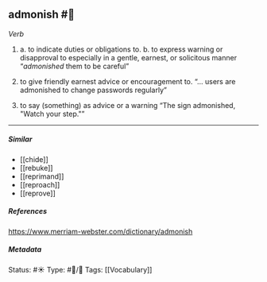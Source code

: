 ## admonish #🧠 
_Verb_

1. a. to indicate duties or obligations to. 
	b. to express warning or disapproval to especially in a gentle, earnest, or solicitous manner
“_admonished_ them to be careful”

2. to give friendly earnest advice or encouragement to.
“… users are admonished to change passwords regularly”

3. to say (something) as advice or a warning
“The sign admonished, "Watch your step."”

___
##### Similar
-   [[chide]]
-   [[rebuke]]
-   [[reprimand]]
-   [[reproach]]
-   [[reprove]]

##### References 
https://www.merriam-webster.com/dictionary/admonish

##### Metadata
Status: #☀️ 
Type: #🔵/💬 
Tags:  [[Vocabulary]]